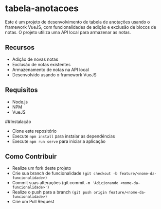 # tabela-anotacoes

Este é um projeto de desenvolvimento de tabela de anotações usando o framework VueJS, com funcionalidades de adição e exclusão de blocos de notas. O projeto utiliza uma API local para armazenar as notas.

## Recursos
- Adição de novas notas
- Exclusão de notas existentes
- Armazenamento de notas na API local
- Desenvolvido usando o framework VueJS

## Requisitos
- Node.js
- NPM
- VueJS

##Instalação

- Clone este repositório
- Execute `npm install` para instalar as dependências
- Execute `npm run serve` para iniciar a aplicação

## Como Contribuir
- Realize um fork deste projeto
- Crie sua branch de funcionalidade `(git checkout -b feature/<nome-da-funcionalidade>)`
- Commit suas alterações (git commit `-m 'Adicionando <nome-da-funcionalidade>')`
- Realize o push para a branch `(git push origin feature/<nome-da-funcionalidade>)`
- Crie um Pull Request
